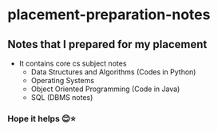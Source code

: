 # placement-preparation-notes

<h2> Notes that I prepared for my placement </h2>

- It contains core cs subject notes
  - Data Structures and Algorithms (Codes in Python)
  - Operating Systems
  - Object Oriented Programming (Code in Java)
  - SQL (DBMS notes)
  
<h3> Hope it helps 😊⭐ </h3>
